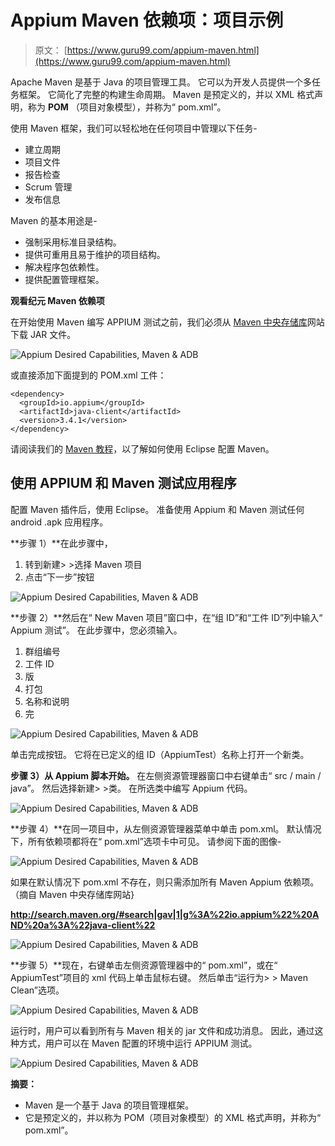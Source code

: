 # Appium Maven 依赖项：项目示例

> 原文： [https://www.guru99.com/appium-maven.html](https://www.guru99.com/appium-maven.html)

Apache Maven 是基于 Java 的项目管理工具。 它可以为开发人员提供一个多任务框架。 它简化了完整的构建生命周期。 Maven 是预定义的，并以 XML 格式声明，称为 **POM** （项目对象模型），并称为“ pom.xml”。

使用 Maven 框架，我们可以轻松地在任何项目中管理以下任务-

*   建立周期
*   项目文件
*   报告检查
*   Scrum 管理
*   发布信息

Maven 的基本用途是-

*   强制采用标准目录结构。
*   提供可重用且易于维护的项目结构。
*   解决程序包依赖性。
*   提供配置管理框架。

**观看纪元 Maven 依赖项**

在开始使用 Maven 编写 APPIUM 测试之前，我们必须从 [Maven 中央存储库](http://search.maven.org/)网站下载 JAR 文件。

![Appium Desired Capabilities, Maven & ADB](img/e5e7338d06b84b415d5ffa0b41001d8a.png "Appium Desired Capabilities, Maven & ADB")

或直接添加下面提到的 POM.xml 工件：

```
<dependency>
  <groupId>io.appium</groupId>
  <artifactId>java-client</artifactId>
  <version>3.4.1</version>
</dependency>

```

请阅读我们的 [Maven 教程](/maven-jenkins-with-selenium-complete-tutorial.html)，以了解如何使用 Eclipse 配置 Maven。

## 使用 APPIUM 和 Maven 测试应用程序

配置 Maven 插件后，使用 Eclipse。 准备使用 Appium 和 Maven 测试任何 android .apk 应用程序。

**步骤 1）**在此步骤中，

1.  转到新建> >选择 Maven 项目
2.  点击“下一步”按钮

![Appium Desired Capabilities, Maven & ADB](img/65a2cfe8b2eafaa4d4aa69def3f529b7.png "Appium Desired Capabilities, Maven & ADB")

**步骤 2）**然后在“ New Maven 项目”窗口中，在“组 ID”和“工件 ID”列中输入“ Appium 测试”。 在此步骤中，您必须输入。

1.  群组编号
2.  工件 ID
3.  版
4.  打包
5.  名称和说明
6.  完

![Appium Desired Capabilities, Maven & ADB](img/b0a7460a0f91bc32effff3c2615236c1.png "Appium Desired Capabilities, Maven & ADB")

单击完成按钮。 它将在已定义的组 ID（AppiumTest）名称上打开一个新类。

**步骤 3）**从 Appium 脚本**开始。** 在左侧资源管理器窗口中右键单击“ src / main / java”。 然后选择新建> >类。 在所选类中编写 Appium 代码。

![Appium Desired Capabilities, Maven & ADB](img/66ae79be44e525a8ec78cfa746e78133.png "Appium Desired Capabilities, Maven & ADB")

**步骤 4）**在同一项目中，从左侧资源管理器菜单中单击 pom.xml。 默认情况下，所有依赖项都将在“ pom.xml”选项卡中可见。 请参阅下面的图像-

![Appium Desired Capabilities, Maven & ADB](img/dd894971f3cb9e4896f7ee0242d043fa.png "Appium Desired Capabilities, Maven & ADB")

如果在默认情况下 pom.xml 不存在，则只需添加所有 Maven Appium 依赖项。 （摘自 Maven 中央存储库网站}

**http://search.maven.org/#search|gav|1|g%3A%22io.appium%22%20AND%20a%3A%22java-client%22**

![Appium Desired Capabilities, Maven & ADB](img/43f62970030424a884aa98eb62ae719b.png "Appium Desired Capabilities, Maven & ADB")

**步骤 5）**现在，右键单击左侧资源管理器中的“ pom.xml”，或在“ AppiumTest”项目的 xml 代码上单击鼠标右键。 然后单击“运行为> > Maven Clean”选项。

![Appium Desired Capabilities, Maven & ADB](img/a4673cc75a653c1035cb0ec87449a493.png "Appium Desired Capabilities, Maven & ADB")

运行时，用户可以看到所有与 Maven 相关的 jar 文件和成功消息。 因此，通过这种方式，用户可以在 Maven 配置的环境中运行 APPIUM 测试。

![Appium Desired Capabilities, Maven & ADB](img/9808d2a529fd0b8406789138ece9e458.png "Appium Desired Capabilities, Maven & ADB")

**摘要：**

*   Maven 是一个基于 Java 的项目管理框架。
*   它是预定义的，并以称为 POM（项目对象模型）的 XML 格式声明，并称为“ pom.xml”。